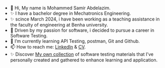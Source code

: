 - 👋 Hi, My name is Mohammed Samir Abdelazim.
- ✨ I have a bachelor degree in Mechatronics Engineering.
- ✨ scince March 2024, i have been working as a teaching assistance in the faculty of engineering at Benha university.
- 👀 Driven by my passion for software, i decided to pursue a career in Software Testing.
- 🌱 I’m currently learning API Testing, postman, Git and Github.
- 📫 How to reach me: [LinkedIn](https://www.linkedin.com/in/mohammed-samir-2a6544243?utm_source=share&utm_campaign=share_via&utm_content=profile&utm_medium=android_app) & [CV](https://drive.google.com/file/d/1RdtTOG2YGn-1ndLbLbXJFl-0SG9LP7eq/view?usp=drivesdk).
- ✨ Discover [My own collection](https://drive.google.com/drive/folders/1oi7rJa6Dkw0dcI7mcj71mTseJrfbgns8) of software testing materials that I’ve personally created and gathered to enhance learning and application.
